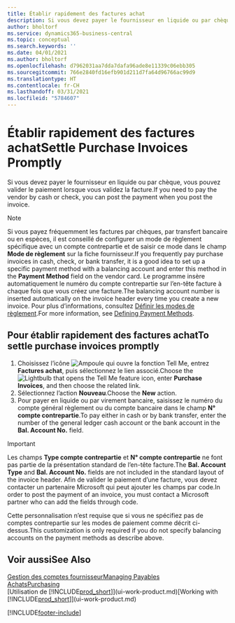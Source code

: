 ```yaml
---
title: Établir rapidement des factures achat
description: Si vous devez payer le fournisseur en liquide ou par chèque, vous pouvez effectuer toutes les opérations nécessaires lorsque vous validez la facture.
author: bholtorf
ms.service: dynamics365-business-central
ms.topic: conceptual
ms.search.keywords: ''
ms.date: 04/01/2021
ms.author: bholtorf
ms.openlocfilehash: d7962031aa7dda7dafa96ade8e11339c06ebb305
ms.sourcegitcommit: 766e2840fd16efb901d211d7fa64d96766ac99d9
ms.translationtype: HT
ms.contentlocale: fr-CH
ms.lasthandoff: 03/31/2021
ms.locfileid: "5784607"
---
```

# <a name="settle-purchase-invoices-promptly"></a><span data-ttu-id="4c85c-103">Établir rapidement des factures achat</span><span class="sxs-lookup"><span data-stu-id="4c85c-103">Settle Purchase Invoices Promptly</span></span>

<span data-ttu-id="4c85c-104">Si vous devez payer le fournisseur en liquide ou par chèque, vous pouvez valider le paiement lorsque vous validez la facture.</span><span class="sxs-lookup"><span data-stu-id="4c85c-104">If you need to pay the vendor by cash or check, you can post the payment when you post the invoice.</span></span>  

> [!NOTE]  
> <span data-ttu-id="4c85c-105">Si vous payez fréquemment les factures par chèques, par transfert bancaire ou en espèces, il est conseillé de configurer un mode de règlement spécifique avec un compte contrepartie et de saisir ce mode dans le champ **Mode de règlement** sur la fiche fournisseur.</span><span class="sxs-lookup"><span data-stu-id="4c85c-105">If you frequently pay purchase invoices in cash, check, or bank transfer, it is a good idea to set up a specific payment method with a balancing account and enter this method in the **Payment Method** field on the vendor card.</span></span> <span data-ttu-id="4c85c-106">Le programme insère automatiquement le numéro du compte contrepartie sur l’en-tête facture à chaque fois que vous créez une facture.</span><span class="sxs-lookup"><span data-stu-id="4c85c-106">The balancing account number is inserted automatically on the invoice header every time you create a new invoice.</span></span> <span data-ttu-id="4c85c-107">Pour plus d’informations, consultez [Définir les modes de règlement](finance-payment-methods.md).</span><span class="sxs-lookup"><span data-stu-id="4c85c-107">For more information, see [Defining Payment Methods](finance-payment-methods.md).</span></span>  

## <a name="to-settle-purchase-invoices-promptly"></a><span data-ttu-id="4c85c-108">Pour établir rapidement des factures achat</span><span class="sxs-lookup"><span data-stu-id="4c85c-108">To settle purchase invoices promptly</span></span>

1. <span data-ttu-id="4c85c-109">Choisissez l’icône ![Ampoule qui ouvre la fonction Tell Me](media/ui-search/search_small.png "Dites-moi ce que vous voulez faire"), entrez **Factures achat**, puis sélectionnez le lien associé.</span><span class="sxs-lookup"><span data-stu-id="4c85c-109">Choose the ![Lightbulb that opens the Tell Me feature](media/ui-search/search_small.png "Tell me what you want to do") icon, enter **Purchase Invoices**, and then choose the related link.</span></span>  
2. <span data-ttu-id="4c85c-110">Sélectionnez l’action **Nouveau**.</span><span class="sxs-lookup"><span data-stu-id="4c85c-110">Choose the **New** action.</span></span>  
3. <span data-ttu-id="4c85c-111">Pour payer en liquide ou par virement bancaire, saisissez le numéro du compte général règlement ou du compte bancaire dans le champ **N° compte contrepartie**.</span><span class="sxs-lookup"><span data-stu-id="4c85c-111">To pay either in cash or by bank transfer, enter the number of the general ledger cash account or the bank account in the **Bal. Account No.** field.</span></span>  

> [!IMPORTANT]  
> <span data-ttu-id="4c85c-112">Les champs **Type compte contrepartie** et **N° compte contrepartie** ne font pas partie de la présentation standard de l’en-tête facture.</span><span class="sxs-lookup"><span data-stu-id="4c85c-112">The **Bal. Account Type** and **Bal. Account No.** fields are not included in the standard layout of the invoice header.</span></span> <span data-ttu-id="4c85c-113">Afin de valider le paiement d’une facture, vous devez contacter un partenaire Microsoft qui peut ajouter les champs par code.</span><span class="sxs-lookup"><span data-stu-id="4c85c-113">In order to post the payment of an invoice, you must contact a Microsoft partner who can add the fields through code.</span></span>  
>
> <span data-ttu-id="4c85c-114">Cette personnalisation n’est requise que si vous ne spécifiez pas de comptes contrepartie sur les modes de paiement comme décrit ci-dessus.</span><span class="sxs-lookup"><span data-stu-id="4c85c-114">This customization is only required if you do not specify balancing accounts on the payment methods as describe above.</span></span>

## <a name="see-also"></a><span data-ttu-id="4c85c-115">Voir aussi</span><span class="sxs-lookup"><span data-stu-id="4c85c-115">See Also</span></span>

[<span data-ttu-id="4c85c-116">Gestion des comptes fournisseur</span><span class="sxs-lookup"><span data-stu-id="4c85c-116">Managing Payables</span></span>](payables-manage-payables.md)  
[<span data-ttu-id="4c85c-117">Achats</span><span class="sxs-lookup"><span data-stu-id="4c85c-117">Purchasing</span></span>](purchasing-manage-purchasing.md)  
<span data-ttu-id="4c85c-118">[Utilisation de [!INCLUDE[prod_short](includes/prod_short.md)]](ui-work-product.md)</span><span class="sxs-lookup"><span data-stu-id="4c85c-118">[Working with [!INCLUDE[prod_short](includes/prod_short.md)]](ui-work-product.md)</span></span>  


[!INCLUDE[footer-include](includes/footer-banner.md)]